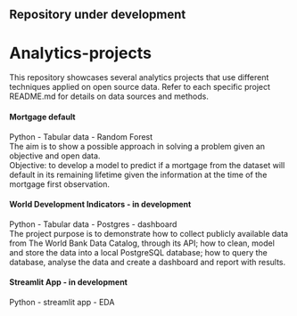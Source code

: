 ## Repository under development

# Analytics-projects
This repository showcases several analytics projects that use different techniques applied on open source data. Refer to each specific project README.md for details on data sources and methods.


#### Mortgage default
Python - Tabular data - Random Forest<br>
The aim is to show a possible approach in solving a problem given an objective and open data.<br>
Objective: to develop a model to predict if a mortgage from the dataset will default in its remaining lifetime given the information at the time of the mortgage first observation.


####  World Development Indicators - in development
Python - Tabular data - Postgres - dashboard<br>
The project purpose is to demonstrate how to collect publicly available data from The World Bank Data Catalog, through its API; how to clean, model and store the data into a local PostgreSQL database; how to query the database, analyse the data and create a dashboard and report with results.


#### Streamlit App - in development
Python - streamlit app - EDA
